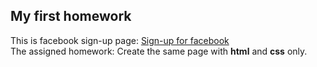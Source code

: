 ## My first homework
This is facebook sign-up page: [Sign-up for facebook](https://www.facebook.com/signup)<br>
The assigned homework: Create the same page with **html** and **css** only.

